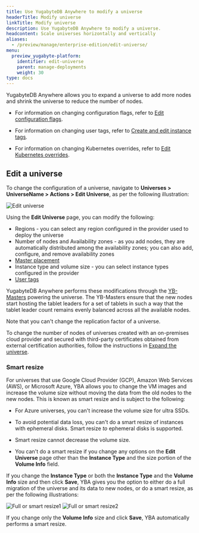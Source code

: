 ```yaml
---
title: Use YugabyteDB Anywhere to modify a universe
headerTitle: Modify universe
linkTitle: Modify universe
description: Use YugabyteDB Anywhere to modify a universe.
headcontent: Scale universes horizontally and vertically
aliases:
  - /preview/manage/enterprise-edition/edit-universe/
menu:
  preview_yugabyte-platform:
    identifier: edit-universe
    parent: manage-deployments
    weight: 30
type: docs
---
```


YugabyteDB Anywhere allows you to expand a universe to add more nodes and shrink the universe to reduce the number of nodes.

- For information on changing configuration flags, refer to [Edit configuration flags](../edit-config-flags/).

- For information on changing user tags, refer to [Create and edit instance tags](../instance-tags/).

- For information on changing Kubernetes overrides, refer to [Edit Kubernetes overrides](../edit-helm-overrides/).

## Edit a universe

To change the configuration of a universe, navigate to **Universes > UniverseName > Actions > Edit Universe**, as per the following illustration:

![Edit universe](/images/ee/edit-univ-220.png)

Using the **Edit Universe** page, you can modify the following:

- Regions - you can select any region configured in the provider used to deploy the universe
- Number of nodes and Availability zones - as you add nodes, they are automatically distributed among the availability zones; you can also add, configure, and remove availability zones
- [Master placement](../../create-deployments/dedicated-master/)
- Instance type and volume size - you can select instance types configured in the provider
- [User tags](../instance-tags/)

YugabyteDB Anywhere performs these modifications through the [YB-Masters](../../../architecture/yb-master/) powering the universe. The YB-Masters ensure that the new nodes start hosting the tablet leaders for a set of tablets in such a way that the tablet leader count remains evenly balanced across all the available nodes.

Note that you can't change the replication factor of a universe.

To change the number of nodes of universes created with an on-premises cloud provider and secured with third-party certificates obtained from external certification authorities, follow the instructions in [Expand the universe](../../security/enable-encryption-in-transit#expand-the-universe).

### Smart resize

For universes that use Google Cloud Provider (GCP), Amazon Web Services (AWS), or Microsoft Azure, YBA allows you to change the VM images and increase the volume size without moving the data from the old nodes to the new nodes. This is known as smart resize and is subject to the following:

- For Azure universes, you can't increase the volume size for ultra SSDs.

- To avoid potential data loss, you can't do a smart resize of instances with ephemeral disks. Smart resize _to_ ephemeral disks is supported.

- Smart resize cannot decrease the volume size.

- You can't do a smart resize if you change any options on the **Edit Universe** page other than the **Instance Type** and the size portion of the **Volume Info** field.

If you change the **Instance Type** or both the **Instance Type** and the **Volume Info** size and then click **Save**, YBA gives you the option to either do a full migration of the universe and its data to new nodes, or do a smart resize, as per the following illustrations:

  ![Full or smart resize1](/images/ee/edit-univ-1.png)
  ![Full or smart resize2](/images/ee/edit-univ-2.png)

If you change only the **Volume Info** size and click **Save**, YBA automatically performs a smart resize.
